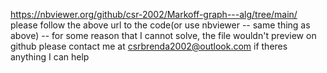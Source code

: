 https://nbviewer.org/github/csr-2002/Markoff-graph---alg/tree/main/
please follow the above url to the code(or use nbviewer -- same thing as above) -- for some reason that I cannot solve, the file wouldn't preview on github
please contact me at csrbrenda2002@outlook.com if theres anything I can help
